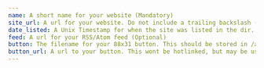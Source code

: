 ```yaml
---
name: A short name for your website (Mandatory)
site_url: A url for your website. Do not include a trailing backslash (Mandatory)
date_listed: A Unix Timestamp for when the site was listed in the dir. You can get this by running "date +%s" (Mandatory)
feed: A url for your RSS/Atom feed (Optional)
button: The filename for your 88x31 button. This should be stored in /assets/img/site_buttons/member (Optional)
button_url: A url to your button. This wont be hotlinked, but may be used for batch updates of local copies (Optional)
---
```

